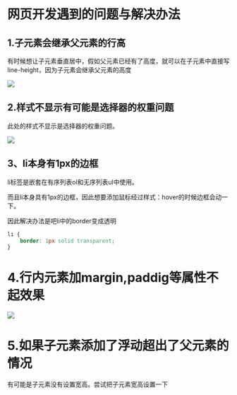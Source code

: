 # 网页开发遇到的问题与解决办法

## 1.子元素会继承父元素的行高

有时候想让子元素垂直居中，假如父元素已经有了高度，就可以在子元素中直接写line-height，因为子元素会继承父元素的高度

![](E:\笔记\图片\微信截图_20221108153708.png)

## 2.样式不显示有可能是选择器的权重问题

此处的样式不显示是选择器的权重问题。

![](E:\笔记\图片\样式继承案例.png)

## 3、li本身有1px的边框

li标签是嵌套在有序列表ol和无序列表ul中使用。

而且li本身具有1px的边框，因此想要添加鼠标经过样式：hover的时候边框会动一下。

因此解决办法是吧li中的border变成透明

~~~css
li {
    border: 1px solid transparent;
}
~~~

# 4.行内元素加margin,paddig等属性不起效果

![](E:\笔记\图片\微信图片编辑_20230303202920.jpg)

# 5.如果子元素添加了浮动超出了父元素的情况

有可能是子元素没有设置宽高。尝试把子元素宽高设置一下

